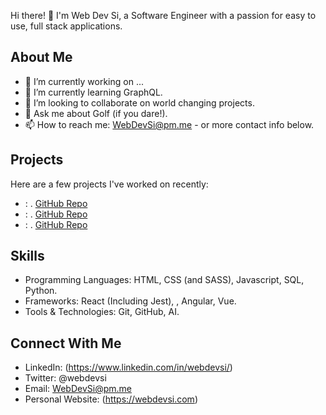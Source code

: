 Hi there! 👋 I'm Web Dev Si, a Software Engineer with a passion for easy to use, full stack applications.

## About Me

- 🔭 I’m currently working on ...
- 🌱 I’m currently learning GraphQL.
- 👯 I’m looking to collaborate on world changing projects.
- 💬 Ask me about Golf (if you dare!).
- 📫 How to reach me: WebDevSi@pm.me - or more contact info below.

## Projects

Here are a few projects I've worked on recently:

- **<Project Name>**: <Brief Project Description>. [GitHub Repo](<Link to GitHub Repo>)
- **<Project Name>**: <Brief Project Description>. [GitHub Repo](<Link to GitHub Repo>)
- **<Project Name>**: <Brief Project Description>. [GitHub Repo](<Link to GitHub Repo>)

## Skills

- Programming Languages: HTML, CSS (and SASS), Javascript, SQL, Python.
- Frameworks: React (Including Jest), , Angular, Vue.
- Tools & Technologies: Git, GitHub, AI.

## Connect With Me

- LinkedIn: (https://www.linkedin.com/in/webdevsi/)
- Twitter: @webdevsi
- Email: WebDevSi@pm.me
- Personal Website: (https://webdevsi.com)

<!---
WebDevSiDotCom/WebDevSiDotCom is a ✨ special ✨ repository because its `README.md` (this file) appears on your GitHub profile.
You can click the Preview link to take a look at your changes.
--->
